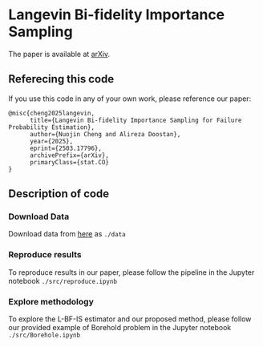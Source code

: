 # Langevin Bi-fidelity Importance Sampling

The paper is available at [arXiv](https://arxiv.org/abs/2503.17796).

## Referecing this code

If you use this code in any of your own work, please reference our paper:
```
@misc{cheng2025langevin,
      title={Langevin Bi-fidelity Importance Sampling for Failure Probability Estimation}, 
      author={Nuojin Cheng and Alireza Doostan},
      year={2025},
      eprint={2503.17796},
      archivePrefix={arXiv},
      primaryClass={stat.CO}
}
```

## Description of code

### Download Data

Download data from [here]() as `./data`

### Reproduce results

To reproduce results in our paper, please follow the pipeline in the Jupyter notebook `./src/reproduce.ipynb`

### Explore methodology

To explore the L-BF-IS estimator and our proposed method, please follow our provided example of Borehold problem in the Jupyter notebook `./src/Borehole.ipynb`
